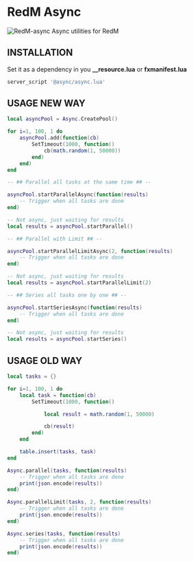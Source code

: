 # RedM Async
![RedM-async](https://i.imgur.com/gIg0rcH.jpg)
Async utilities for RedM

## INSTALLATION

Set it as a dependency in you **__resource.lua** or **fxmanifest.lua**

```lua
server_script '@async/async.lua'
```

## USAGE NEW WAY
```lua
local asyncPool = Async.CreatePool()

for i=1, 100, 1 do
	asyncPool.add(function(cb)
		SetTimeout(1000, function()
			cb(math.random(1, 50000))
		end)
	end)
end

-- ## Parallel all tasks at the same time ## --

asyncPool.startParallelAsync(function(results)
	-- Trigger when all tasks are done
end)

-- Not async, just waiting for results
local results = asyncPool.startParallel()

-- ## Parallel with Limit ## --

asyncPool.startParallelLimitAsync(2, function(results)
	-- Trigger when all tasks are done
end)

-- Not async, just waiting for results
local results = asyncPool.startParallelLimit(2)

-- ## Series all tasks one by one ## --

asyncPool.startSeriesAsync(function(results)
	-- Trigger when all tasks are done
end)

-- Not async, just waiting for results
local results = asyncPool.startSeries()
```

## USAGE OLD WAY
```lua
local tasks = {}

for i=1, 100, 1 do
	local task = function(cb)
		SetTimeout(1000, function()

			local result = math.random(1, 50000)

			cb(result)
		end)
	end

	table.insert(tasks, task)
end

Async.parallel(tasks, function(results)
	-- Trigger when all tasks are done
	print(json.encode(results))
end)

Async.parallelLimit(tasks, 2, function(results)
	-- Trigger when all tasks are done
	print(json.encode(results))
end)

Async.series(tasks, function(results)
	-- Trigger when all tasks are done
	print(json.encode(results))
end)
```
